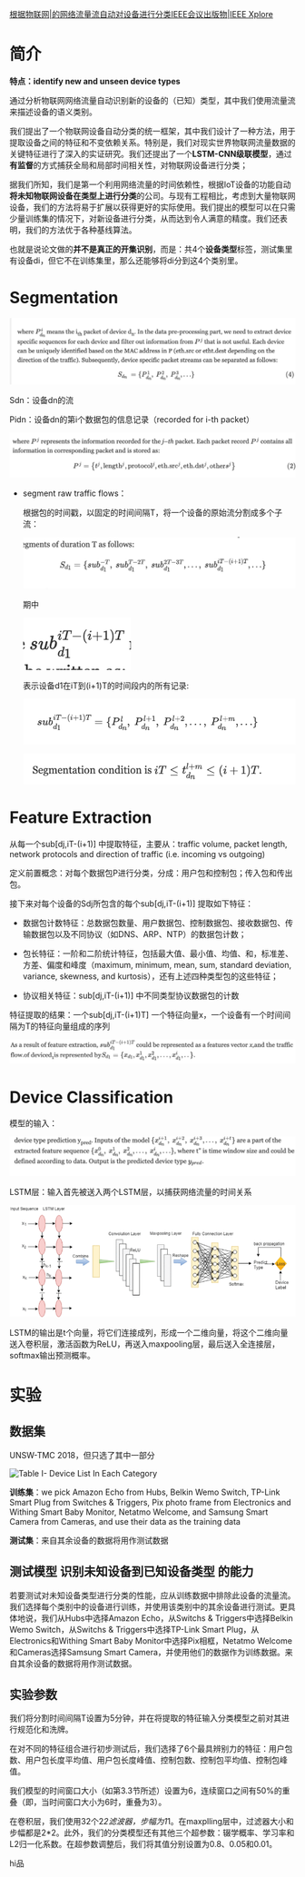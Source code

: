[根据物联网|的网络流量流自动对设备进行分类IEEE会议出版物|IEEE Xplore](https://ieeexplore.ieee.org/abstract/document/8638232)

# 简介

**特点：identify new and unseen device types**

通过分析物联网网络流量自动识别新的设备的（已知）类型，其中我们使用流量流来描述设备的语义类别。

我们提出了一个物联网设备自动分类的统一框架，其中我们设计了一种方法，用于提取设备之间的特征和不变依赖关系。特别是，我们对现实世界物联网流量数据的关键特征进行了深入的实证研究。我们还提出了一个**LSTM-CNN级联模型**，通过**有监督**的方式捕获全局和局部时间相关性，对物联网设备进行分类；

据我们所知，我们是第一个利用网络流量的时间依赖性，根据IoT设备的功能自动**将未知物联网设备在类型上进行分类**的公司。与现有工程相比，考虑到大量物联网设备，我们的方法将易于扩展以获得更好的实际使用。我们提出的模型可以在只需少量训练集的情况下，对新设备进行分类，从而达到令人满意的精度。我们还表明，我们的方法优于各种基线算法。

也就是说论文做的**并不是真正的开集识别**，而是：共4个**设备类型**标签，测试集里有设备di，但它不在训练集里，那么还能够将di分到这4个类别里。

# Segmentation

![](LSTM-CNN.assets/screenshot-20220421-175629.png)

Sdn：设备dn的流

Pidn：设备dn的第i个数据包的信息记录（recorded for i-th packet）

![](LSTM-CNN.assets/screenshot-20220421-180131.png)



- segment raw traffic flows：

  根据包的时间戳，以固定的时间间隔T，将一个设备的原始流分割成多个子流：

  ![](LSTM-CNN.assets/screenshot-20220421-180751.png)

  期中

  ![](LSTM-CNN.assets/screenshot-20220421-180907.png)

  表示设备d1在iT到(i+1)T的时间段内的所有记录:

  ![](LSTM-CNN.assets/screenshot-20220421-181407.png)

  ![](LSTM-CNN.assets/screenshot-20220421-181524.png)

# Feature Extraction

从每一个sub[dj,iT-(i+1)] 中提取特征，主要从：traffic volume, packet length, network protocols and direction of traffic (i.e. incoming vs outgoing)

定义前置概念：对每个数据包P进行分类，分成：用户包和控制包；传入包和传出包。

接下来对每个设备的Sdj所包含的每个sub[dj,iT-(i+1)] 提取如下特征：

- 数据包计数特征：总数据包数量、用户数据包、控制数据包、接收数据包、传输数据包以及不同协议（如DNS、ARP、NTP）的数据包计数；

- 包长特征：一阶和二阶统计特征，包括最大值、最小值、均值、和，标准差、方差、偏度和峰度（maximum, minimum, mean, sum, standard deviation, variance, skewness, and kurtosis），还有上述四种类型包的这些特征；
- 协议相关特征：sub[dj,iT-(i+1)] 中不同类型协议数据包的计数

特征提取的结果：一个sub[dj,iT-(i+1)T] 一个特征向量x，一个设备有一个时间间隔为T的特征向量组成的序列

![](LSTM-CNN.assets/screenshot-20220421-184105.png)

# Device Classification

模型的输入：

![](LSTM-CNN.assets/screenshot-20220421-184834-0538206.png)

LSTM层：输入首先被送入两个LSTM层，以捕获网络流量的时间关系

![img](LSTM-CNN.assets/bai5-p597-bai-large.gif)



LSTM的输出是t个向量，将它们连接成列，形成一个二维向量，将这个二维向量送入卷积层，激活函数为ReLU，再送入maxpooling层，最后送入全连接层，softmax输出预测概率。

# 实验

## 数据集

UNSW-TMC 2018，但只选了其中一部分

![Table I- Device List In Each Category](https://ieeexplore.ieee.org/mediastore_new/IEEE/content/media/8635823/8638025/8638232/bai.t1-p597-bai-small.gif)

**训练集**：we pick Amazon Echo from Hubs, Belkin Wemo Switch, TP-Link Smart Plug from Switches & Triggers, Pix photo frame from Electronics and Withing Smart Baby Monitor, Netatmo Welcome, and Samsung Smart Camera from Cameras, and use their data as the training data

**测试集**：来自其余设备的数据将用作测试数据

## 测试模型 识别未知设备到已知设备类型 的能力

若要测试对未知设备类型进行分类的性能，应从训练数据中排除此设备的流量流。我们选择每个类别中的设备进行训练，并使用该类别中的其余设备进行测试。更具体地说，我们从Hubs中选择Amazon Echo，从Switchs & Triggers中选择Belkin Wemo Switch，从Switchs & Triggers中选择TP-Link Smart Plug，从Electronics和Withing Smart Baby Monitor中选择Pix相框，Netatmo Welcome和Cameras选择Samsung Smart Camera，并使用他们的数据作为训练数据。来自其余设备的数据将用作测试数据。

## 实验参数

我们将分割时间间隔T设置为5分钟，并在将提取的特征输入分类模型之前对其进行规范化和洗牌。

在对不同的特征组合进行初步测试后，我们选择了6个最具辨别力的特征：用户包数、用户包长度平均值、用户包长度峰值、控制包数、控制包平均值、控制包峰值。

我们模型的时间窗口大小（如第3.3节所述）设置为6，连续窗口之间有50%的重叠（即，当时间窗口大小为6时，重叠为3）。

在卷积层，我们使用32个2*2滤波器，步幅为1*1。在maxplling层中，过滤器大小和步幅都是2*2。此外，我们的分类模型还有其他三个超参数：辍学概率、学习率和L2归一化系数。在超参数调整后，我们将其值分别设置为0.8、0.05和0.01。

hi品
